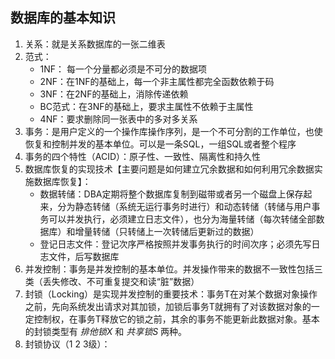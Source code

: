 ## 数据库的基本知识

1. 关系：就是关系数据库的一张二维表
2. 范式：
	- 1NF： 每一个分量都必须是不可分的数据项
	- 2NF：在1NF的基础上，每一个非主属性都完全函数依赖于码
	- 3NF：在2NF的基础上，消除传递依赖
	- BC范式：在3NF的基础上，要求主属性不依赖于主属性
	- 4NF：要求删除同一张表中的多对多关系
3. 事务：是用户定义的一个操作库操作序列，是一个不可分割的工作单位，也使恢复和控制并发的基本单位。可以是一条SQL，一组SQL或者整个程序
4. 事务的四个特性（ACID）：原子性、一致性、隔离性和持久性
5. 数据库恢复的实现技术【主要问题是如何建立冗余数据和如何利用冗余数据实施数据库恢复】：
	- 数据转储：DBA定期将整个数据库复制到磁带或者另一个磁盘上保存起来，分为静态转储（系统无运行事务时进行）和动态转储（转储与用户事务可以并发执行，必须建立日志文件），也分为海量转储（每次转储全部数据库）和增量转储（只转储上一次转储后更新过的数据）
	- 登记日志文件：登记次序严格按照并发事务执行的时间次序；必须先写日志文件，后写数据库
6. 并发控制：事务是并发控制的基本单位。并发操作带来的数据不一致性包括三类（丢失修改、不可重复提交和读“脏”数据）
7. 封锁（Locking）是实现并发控制的重要技术：事务T在对某个数据对象操作之前，先向系统发出请求对其加锁，加锁后事务T就拥有了对该数据对象的一定控制权，在事务T释放它的锁之前，其余的事务不能更新此数据对象。基本的封锁类型有 *排他锁X* 和 *共享锁S* 两种。
8. 封锁协议（1 2 3级）：
<!--stackedit_data:
eyJoaXN0b3J5IjpbLTE4ODc0NDYwMzgsLTE2NzA3MDQ3NTIsLT
EzODAxNzM1ODIsMTA5NDY5MzUwNCwtMjc5NzQ3NDUxLDExNTY1
MDkwMjJdfQ==
-->